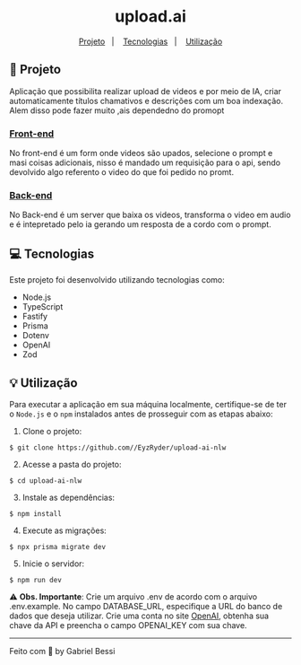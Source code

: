 <h1 align="center" style="text-align: center;">
  upload.ai
</h1>

<p align="center">
  <a href="#Projeto">Projeto</a>&nbsp;&nbsp;&nbsp;|&nbsp;&nbsp;&nbsp;
  <a href="#Tecnologias">Tecnologias</a>&nbsp;&nbsp;&nbsp;|&nbsp;&nbsp;&nbsp;
  <a href="#Utilização">Utilização</a>
</p>


## 📂 Projeto

Aplicação que possibilita realizar upload de videos e por meio de IA, criar automaticamente títulos chamativos e descrições com um boa indexação. Alem disso pode fazer muito ,ais dependedno do promopt

### [Front-end](https://github.com/EyzRyder/upload-ai-nlw/tree/main/web)
No front-end é um form onde videos são upados, selecione o prompt e masi coisas adicionais, nisso é mandado um requisição para o api, sendo devolvido algo referento o video do que foi pedido no promt. 

### [Back-end](https://github.com/EyzRyder/upload-ai-nlw/blob/main/api/README.md)
No Back-end é um server que baixa os videos, transforma o video em audio e é intepretado pelo ia gerando um resposta de a cordo com o prompt. 

## 💻 Tecnologias

Este projeto foi desenvolvido utilizando tecnologias como:

- Node.js
- TypeScript
- Fastify
- Prisma
- Dotenv
- OpenAI
- Zod


## 💡 Utilização

Para executar a aplicação em sua máquina localmente, certifique-se de ter o `Node.js` e o `npm` instalados antes de prosseguir com as etapas abaixo:

1. Clone o projeto:

```
$ git clone https://github.com//EyzRyder/upload-ai-nlw
```

2. Acesse a pasta do projeto:

```
$ cd upload-ai-nlw
```

3. Instale as dependências:

```
$ npm install
```

4. Execute as migrações:

```
$ npx prisma migrate dev
```

5. Inicie o servidor:

```
$ npm run dev
```

⚠️ **Obs. Importante**: Crie um arquivo .env de acordo com o arquivo .env.example. No campo DATABASE_URL, especifique a URL do banco de dados que deseja utilizar. Crie uma conta no site [OpenAI](https://openai.com/), obtenha sua chave da API e preencha o campo OPENAI_KEY com sua chave.


---

Feito com 💛 by Gabriel Bessi 
